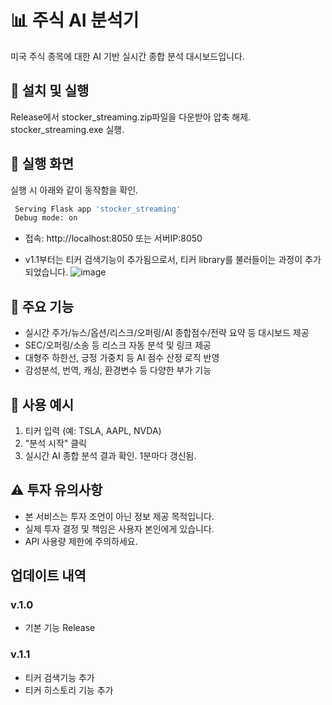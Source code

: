 # 📊 주식 AI 분석기

미국 주식 종목에 대한 AI 기반 실시간 종합 분석 대시보드입니다.

## 🚀 설치 및 실행
Release에서 stocker_streaming.zip파일을 다운받아 압축 해제. stocker_streaming.exe 실행.

## 🔧 실행 화면
실행 시 아래와 같이 동작함을 확인.
```bash
 Serving Flask app 'stocker_streaming'
 Debug mode: on
```

- 접속: http://localhost:8050 또는 서버IP:8050

* v1.1부터는 티커 검색기능이 추가됨으로서, 티커 library를 불러들이는 과정이 추가되었습니다.
![image](https://github.com/user-attachments/assets/83c39c5c-e9b5-4fd2-9f8f-09ff4a6fa6ca)

## 🔧 주요 기능
- 실시간 주가/뉴스/옵션/리스크/오퍼링/AI 종합점수/전략 요약 등 대시보드 제공
- SEC/오퍼링/소송 등 리스크 자동 분석 및 링크 제공
- 대형주 하한선, 긍정 가중치 등 AI 점수 산정 로직 반영
- 감성분석, 번역, 캐싱, 환경변수 등 다양한 부가 기능

## 📝 사용 예시
1. 티커 입력 (예: TSLA, AAPL, NVDA)
2. "분석 시작" 클릭
3. 실시간 AI 종합 분석 결과 확인. 1분마다 갱신됨.

## ⚠️ 투자 유의사항
- 본 서비스는 투자 조언이 아닌 정보 제공 목적입니다.
- 실제 투자 결정 및 책임은 사용자 본인에게 있습니다.
- API 사용량 제한에 주의하세요. 

## 업데이트 내역
### v.1.0
- 기본 기능 Release
### v.1.1
- 티커 검색기능 추가
- 티커 히스토리 기능 추가 
